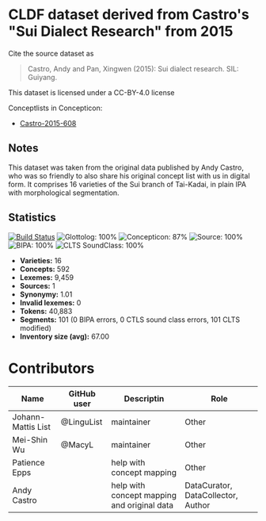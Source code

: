 # CLDF dataset derived from Castro's "Sui Dialect Research" from 2015

Cite the source dataset as

> Castro, Andy and Pan, Xingwen (2015): Sui dialect research. SIL: Guiyang.

This dataset is licensed under a CC-BY-4.0 license


Conceptlists in Concepticon:
- [Castro-2015-608](https://concepticon.clld.org/contributions/Castro-2015-608)
## Notes

This dataset was taken from the original data published by Andy Castro, who was so friendly to also share his original concept list with us in digital form. It comprises 16 varieties of the Sui branch of Tai-Kadai, in plain IPA with morphological segmentation.



## Statistics


[![Build Status](https://travis-ci.org/lexibank/castrosui.svg?branch=master)](https://travis-ci.org/lexibank/castrosui)
![Glottolog: 100%](https://img.shields.io/badge/Glottolog-100%25-brightgreen.svg "Glottolog: 100%")
![Concepticon: 87%](https://img.shields.io/badge/Concepticon-87%25-yellowgreen.svg "Concepticon: 87%")
![Source: 100%](https://img.shields.io/badge/Source-100%25-brightgreen.svg "Source: 100%")
![BIPA: 100%](https://img.shields.io/badge/BIPA-100%25-brightgreen.svg "BIPA: 100%")
![CLTS SoundClass: 100%](https://img.shields.io/badge/CLTS%20SoundClass-100%25-brightgreen.svg "CLTS SoundClass: 100%")

- **Varieties:** 16
- **Concepts:** 592
- **Lexemes:** 9,459
- **Sources:** 1
- **Synonymy:** 1.01
- **Invalid lexemes:** 0
- **Tokens:** 40,883
- **Segments:** 101 (0 BIPA errors, 0 CTLS sound class errors, 101 CLTS modified)
- **Inventory size (avg):** 67.00

# Contributors

Name               | GitHub user | Descriptin |Role
---                | ---         | --- | ---
Johann-Mattis List | @LinguList  | maintainer | Other 
Mei-Shin Wu        | @MacyL      | maintainer | Other
Patience Epps      |   | help with concept mapping | Other
Andy Castro | | help with concept mapping and original data | DataCurator, DataCollector, Author


